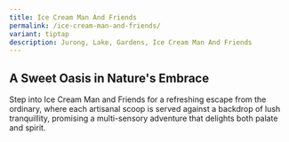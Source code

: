 ```yaml
---
title: Ice Cream Man And Friends
permalink: /ice-cream-man-and-friends/
variant: tiptap
description: Jurong, Lake, Gardens, Ice Cream Man And Friends
---
```

<h2><strong>A Sweet Oasis in Nature's Embrace</strong></h2>
<p>Step into Ice Cream Man and Friends for a refreshing escape from the ordinary,
where each artisanal scoop is served against a backdrop of lush tranquillity,
promising a multi-sensory adventure that delights both palate and spirit.</p>
<p></p>
<p></p>